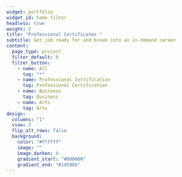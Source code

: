 ```yaml
---
widget: portfolio
widget_id: home-filter
headless: true
weight: 2
title: "Professional Certificates "
subtitle: G﻿et job ready for and break into an in-demand career
content:
  page_type: project
  filter_default: 0
  filter_button:
    - name: All
      tag: "*"
    - name: Professional Certification
      tag: Professional Certification
    - name: Business
      tag: Business
    - name: Arts
      tag: Arts
design:
  columns: "1"
  view: 2
  flip_alt_rows: false
  background:
    color: "#ffffff"
    image: ""
    image_darken: 0
    gradient_start: "#000000"
    gradient_end: "#1d598b"
---
```

